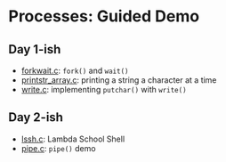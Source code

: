 # Processes: Guided Demo

## Day 1-ish

* [forkwait.c](src/forkwait.c): `fork()` and `wait()`
* [printstr_array.c](src/printstr_array.c): printing a string a character at a time
* [write.c](src/write.c): implementing `putchar()` with `write()`

## Day 2-ish

* [lssh.c](src/lssh.c): Lambda School Shell
* [pipe.c](src/pipe.c): `pipe()` demo